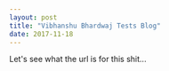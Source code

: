 ```yaml
---
layout: post
title: "Vibhanshu Bhardwaj Tests Blog"
date: 2017-11-18
---
```


Let's see what the url is for this shit...
